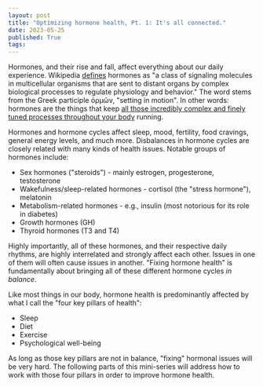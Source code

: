 ```yaml
---
layout: post
title: "Optimizing hormone health, Pt. 1: It's all connected."
date: 2023-05-25
published: True
tags: 
---
```


Hormones, and their rise and fall, affect everything about our daily experience.
Wikipedia [defines](https://en.wikipedia.org/wiki/Hormone) hormones as "a class of signaling molecules in multicellular organisms that are sent to distant organs by complex biological processes to regulate physiology and behavior."
The word stems from the Greek participle ὁρμῶν, "setting in motion".
In other words: hormones are the things that keep [all those incredibly complex and finely tuned processes throughout your body](https://holistic-health-diaries.github.io/2023/05/03/miracle.html) running.

Hormones and hormone cycles affect sleep, mood, fertility, food cravings, general energy levels, and much more.
Disbalances in hormone cycles are closely related with many kinds of health issues.
Notable groups of hormones include:
- Sex hormones ("steroids") - mainly estrogen, progesterone, testosterone
- Wakefulness/sleep-related hormones - cortisol (the "stress hormone"), melatonin
- Metabolism-related hormones - e.g., insulin (most notorious for its role in diabetes)
- Growth hormones (GH)
- Thyroid hormones (T3 and T4)

Highly importantly, all of these hormones, and their respective daily rhythms, are highly interrelated and strongly affect each other.
Issues in one of them will often cause issues in another.
"Fixing hormone health" is fundamentally about bringing all of these different hormone cycles *in balance*.

Like most things in our body, hormone health is predominantly affected by what I call the "four key pillars of health":
- Sleep
- Diet
- Exercise
- Psychological well-being

As long as those key pillars are not in balance, "fixing" hormonal issues will be very hard.
The following parts of this mini-series will address how to work with those four pillars in order to improve hormone health.
